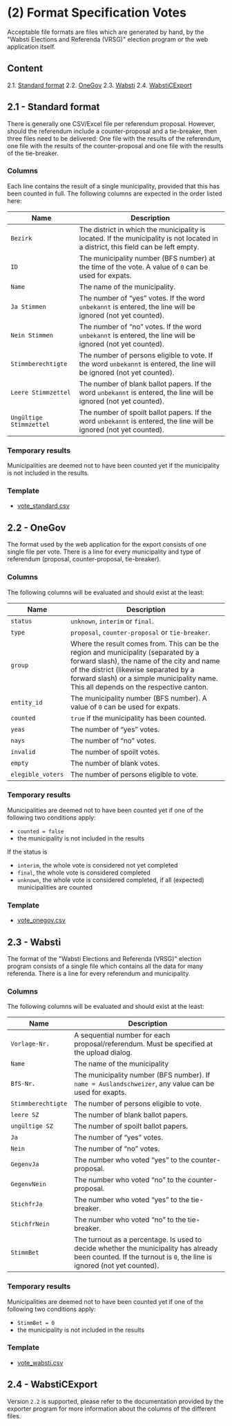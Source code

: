 (2) Format Specification Votes
==============================

Acceptable file formats are files which are generated by hand, by the "Wabsti Elections and Referenda (VRSG)" election program or the web application itself.

## Content

2.1. [Standard format](#standard-format)
2.2. [OneGov](#onegov)
2.3. [Wabsti](#wabsti)
2.4. [WabstiCExport](#wabsticexport)


2.1 - Standard format
---------------------

There is generally one CSV/Excel file per referendum proposal. However, should the referendum include a counter-proposal and a tie-breaker, then three files need to be delivered: One file with the results of the referendum, one file with the results of the counter-proposal and one file with the results of the tie-breaker.

### Columns

Each line contains the result of a single municipality, provided that this has been counted in full. The following columns are expected in the order listed here:

Name|Description
---|---
`Bezirk`|The district in which the municipality is located. If the municipality is not located in a district, this field can be left empty.
`ID`|The municipality number (BFS number) at the time of the vote. A value of `0` can be used for expats.
`Name`|The name of the municipality.
`Ja Stimmen`|The number of “yes” votes. If the word `unbekannt` is entered, the line will be ignored (not yet counted).
`Nein Stimmen`|The number of “no” votes. If the word `unbekannt` is entered, the line will be ignored (not yet counted).
`Stimmberechtigte`|The number of persons eligible to vote. If the word `unbekannt` is entered, the line will be ignored (not yet counted).
`Leere Stimmzettel`|The number of blank ballot papers. If the word `unbekannt` is entered, the line will be ignored (not yet counted).
`Ungültige Stimmzettel`|The number of spoilt ballot papers. If the word `unbekannt` is entered, the line will be ignored (not yet counted).

### Temporary results

Municipalities are deemed not to have been counted yet if the municipality is not included in the results.

### Template

- [vote_standard.csv](https://raw.githubusercontent.com/OneGov/onegov.election_day/master/docs/templates/vote_standard.csv)


2.2 - OneGov
------------

The format used by the web application for the export consists of one single file per vote. There is a line for every municipality and type of referendum (proposal, counter-proposal, tie-breaker).

### Columns

The following columns will be evaluated and should exist at the least:

Name|Description
---|---
`status`|`unknown`, `interim` or `final`.
`type`|`proposal`, `counter-proposal` or `tie-breaker`.
`group`|Where the result comes from. This can be the region and municipality (separated by a forward slash), the name of the city and name of the district (likewise separated by a forward slash) or a simple municipality name. This all depends on the respective canton.
`entity_id`|The municipality number (BFS number). A value of `0` can be used for expats.
`counted`|`true` if the municipality has been counted.
`yeas`|The number of “yes” votes.
`nays`|The number of “no” votes.
`invalid`|The number of spoilt votes.
`empty`|The number of blank votes.
`elegible_voters`|The number of persons eligible to vote.

### Temporary results

Municipalities are deemed not to have been counted yet if one of the following two conditions apply:
- `counted = false`
- the municipality is not included in the results

If the status is
- `interim`, the whole vote is considered not yet completed
- `final`, the whole vote is considered completed
- `unknown`, the whole vote is considered completed, if all (expected) municipalities are counted

### Template

- [vote_onegov.csv](https://raw.githubusercontent.com/OneGov/onegov.election_day/master/docs/templates/vote_onegov.csv)


2.3 - Wabsti
------------

The format of the "Wabsti Elections and Referenda (VRSG)" election program consists of a single file which contains all the data for many referenda. There is a line for every referendum and municipality.

### Columns

The following columns will be evaluated and should exist at the least:

Name|Description
---|---
`Vorlage-Nr.`|A sequential number for each proposal/referendum. Must be specified at the upload dialog.
`Name`|The name of the municipality
`BfS-Nr.`|The municipality number (BFS number). If `name = Auslandschweizer`, any value can be used for exapts.
`Stimmberechtigte`|The number of persons eligible to vote.
`leere SZ`|The number of blank ballot papers.
`ungültige SZ`|The number of spoilt ballot papers.
`Ja`|The number of “yes” votes.
`Nein`|The number of “no” votes.
`GegenvJa`|The number who voted “yes” to the counter-proposal.
`GegenvNein`|The number who voted “no” to the counter-proposal.
`StichfrJa`|The number who voted “yes” to the tie-breaker.
`StichfrNein`|The number who voted “no” to the tie-breaker.
`StimmBet`|The turnout as a percentage. Is used to decide whether the municipality has already been counted. If the turnout is `0`, the line is ignored (not yet counted).

### Temporary results

Municipalities are deemed not to have been counted yet if one of the following two conditions apply:
- `StimmBet = 0`
- the municipality is not included in the results

### Template

- [vote_wabsti.csv](https://raw.githubusercontent.com/OneGov/onegov.election_day/master/docs/templates/vote_wabsti.csv)


2.4 - WabstiCExport
-------------------

Version `2.2` is supported, please refer to the documentation provided by the exporter program for more information about the columns of the different files.
